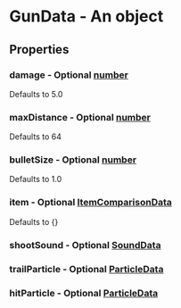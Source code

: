

# GunData - An object



## Properties



### damage - Optional [number](number)



Defaults to 5.0



### maxDistance - Optional [number](number)



Defaults to 64



### bulletSize - Optional [number](number)



Defaults to 1.0



### item - Optional [ItemComparisonData](ItemComparisonData)



Defaults to {}



### shootSound - Optional [SoundData](SoundData)



### trailParticle - Optional [ParticleData](ParticleData)



### hitParticle - Optional [ParticleData](ParticleData)

